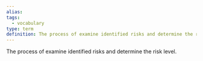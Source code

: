```yaml
---
alias: 
tags:
  - vocabulary
type: term
definition: The process of examine identified risks and determine the risk level.
---
```


The process of examine identified risks and determine the risk level.
